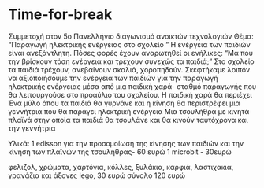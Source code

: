 # Time-for-break
Συμμετοχή στον 5ο Πανελλήνιο διαγωνισμό ανοικτών τεχνολογιών
Θέμα: “Παραγωγή ηλεκτρικής ενέργειας στο σχολείο ”
Η ενέργεια των παιδιών είναι ανεξάντλητη. Πόσες φορές έχουν αναρωτηθεί οι ενήλικες: “Μα που την βρίσκουν τόση ενέργεια και τρέχουν συνεχώς τα παιδιά;” Στο σχολείο τα παιδιά τρέχουν, ανεβαίνουν σκαλιά, χοροπηδούν. Σκεφτήκαμε λοιπόν να αξιοποιήσουμε την ενέργεια των παιδιών για την παραγωγή ηλεκτρικής ενέργειας μέσα από μια παιδική χαρά- σταθμό παραγωγής που θα λειτουργούσε στο προαύλιο του σχολείου. Η παιδική χαρά θα περιέχει
Ένα μύλο όπου τα παιδιά θα γυρνάνε και η κίνηση θα περιστρέφει μια γεννήτρια που θα παράγει ηλεκτρική ενέργεια
Μια τσουλήθρα με κινητά πλαϊνά στην οποία τα παιδιά θα τσουλάνε και θα κινούν ταυτόχρονα και την γεννήτρια

Υλικά:
1 edisson για την προσομοίωση της κίνησης των παιδιών και την κίνηση των πλαϊνών της τσουλήθρας- 60 ευρώ
1 microbit - 30ευρώ

φελιζολ, χρώματα, χαρτόνια, κόλλες, ξυλάκια, καρφιά, λαστιχακια, γρανάζια και άξονες lego,  30 ευρώ
σύνολο 120 ευρώ
